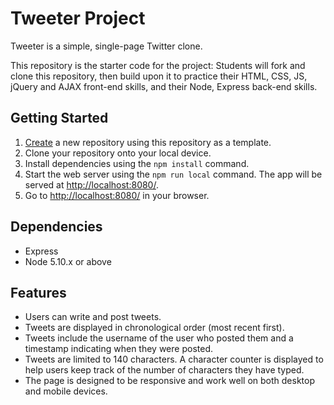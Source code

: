 # Tweeter Project

Tweeter is a simple, single-page Twitter clone.

This repository is the starter code for the project: Students will fork and clone this repository, then build upon it to practice their HTML, CSS, JS, jQuery and AJAX front-end skills, and their Node, Express back-end skills.

## Getting Started

1. [Create](https://docs.github.com/en/repositories/creating-and-managing-repositories/creating-a-repository-from-a-template) a new repository using this repository as a template.
2. Clone your repository onto your local device.
3. Install dependencies using the `npm install` command.
3. Start the web server using the `npm run local` command. The app will be served at <http://localhost:8080/>.
4. Go to <http://localhost:8080/> in your browser.

## Dependencies

- Express
- Node 5.10.x or above


## Features

- Users can write and post tweets.
- Tweets are displayed in chronological order (most recent first).
- Tweets include the username of the user who posted them and a timestamp indicating when they were posted.
- Tweets are limited to 140 characters. A character counter is displayed to help users keep track of the number of characters they have typed.
- The page is designed to be responsive and work well on both desktop and mobile devices.